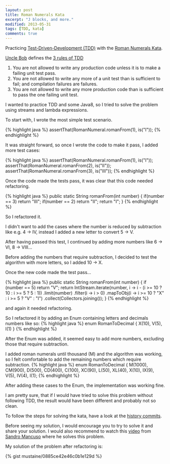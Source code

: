 ```yaml
---
layout: post
title: Roman Numerals Kata
excerpt: "J blocks, and more."
modified: 2013-05-31
tags: [TDD, kata]
comments: true
---
```


Practicing [Test-Driven-Development (TDD)](http://en.wikipedia.org/wiki/Test-driven_development) with the [Roman Numerals Kata](https://github.com/mustaine/katas/tree/master/roman-numerals).

[Uncle Bob](http://en.wikipedia.org/wiki/Robert_Cecil_Martin) defines the [3 rules of TDD](http://butunclebob.com/ArticleS.UncleBob.TheThreeRulesOfTdd)

1. You are not allowed to write any production code unless it is to make a failing unit test pass.
2. You are not allowed to write any more of a unit test than is sufficient to fail; and compilation failures are failures.
3. You are not allowed to write any more production code than is sufficient to pass the one failing unit test.

I wanted to practice TDD and some Java8, so I tried to solve the problem using streams and lambda expressions.

To start with, I wrote the most simple test scenario.

{% highlight java %}
assertThat(RomanNumeral.romanFrom(1), is("I"));
{% endhighlight %}

It was straight forward, so once I wrote the code to make it pass, I added more test cases:

{% highlight java %}
assertThat(RomanNumeral.romanFrom(1), is("I"));
assertThat(RomanNumeral.romanFrom(2), is("II"));
assertThat(RomanNumeral.romanFrom(3), is("III"));
{% endhighlight %}

Once the code made the tests pass, it was clear that this code needed refactoring.

{% highlight java %}
public static String romanFrom(int number) {
    if(number == 3) return "III";
    if(number == 2) return "II";
    return "I";
 }
{% endhighlight %}

So I refactored it.

I didn't want to add the cases where the number is reduced by subtraction like e.g. 4 -> IV, instead I added a new letter to convert 5 -> V.

After having passed this test, I continued by adding more numbers like 6 -> VI, 8 -> VIII...

Before adding the numbers that require subtraction, I decided to test the algorithm with more letters, so I added 10 -> X.

Once the new code made the test pass...

{% highlight java %}
public static String romanFrom(int number) {
    if (number == 5) return "V";
    return IntStream.iterate(number, i -> i - (i >= 10 ? 10 : i >= 5 ? 5 : 1))
        .limit(number)
        .filter(i -> i > 0)
        .mapToObj(i -> i >= 10 ? "X" : i >= 5 ? "V" : "I")
        .collect(Collectors.joining());
}
{% endhighlight %}

and again it needed refactoring.

So I refactored it by adding an Enum containing letters and decimals numbers like so:
{% highlight java %}
enum RomanToDecimal {
  X(10),
  V(5),
  I(1)
}
{% endhighlight %}

After the Enum was added, it seemed easy to add more numbers, excluding those that require subtraction.

I added roman numerals until thousand (M) and the algorithm was working, so I felt comfortable to add the remaining numbers which require subtraction.
{% highlight java %}
enum RomanToDecimal {
  M(1000), CM(900),
  D(500), CD(400),
  C(100), XC(90),
  L(50), XL(40),
  X(10), IX(9),
  V(5), IV(4),
  I(1);
{% endhighlight %}

After adding these cases to the Enum, the implementation was working fine.

I am pretty sure, that if I would have tried to solve this problem without following TDD, the result would have been different and probably not so clean.

To follow the steps for solving the kata, have a look at the [history commits](https://github.com/mustaine/katas/commits/master/roman-numeral).

Before seeing my solution, I would encourage you to try to solve it and share your solution. I would also recommend to watch this [video](https://youtu.be/iZjgj1S0FCY?list=PLGS1QE37I5lQX33-yrnNasV_dHRh2oSkx) from [Sandro Mancuso](@sandromancuso) where he solves this problem.

My solution of the problem after refactoring is:

{% gist mustaine/0885ce42e46c0b1e129d %}






